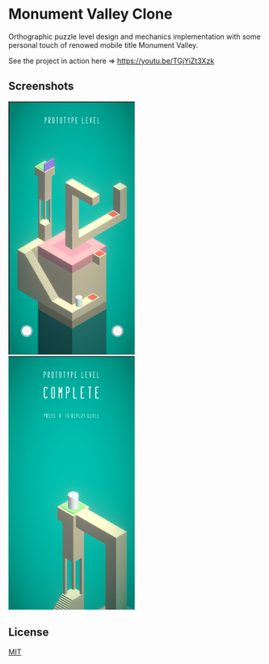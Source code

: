 # Monument Valley Clone
Orthographic puzzle level design and mechanics implementation with some personal touch of renowed mobile title Monument Valley.

See the project in action here => https://youtu.be/TGjYiZt3Xzk


## Screenshots
<p><img src="1.png" width="250">&emsp;&emsp;
<img src="2.png" width="250"></p>


## License
[MIT](https://choosealicense.com/licenses/mit/)

